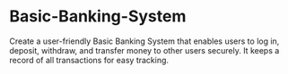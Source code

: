 # Basic-Banking-System
Create a user-friendly Basic Banking System that enables users to log in, deposit, withdraw, and transfer money to other users securely. It keeps a record of all transactions for easy tracking.

